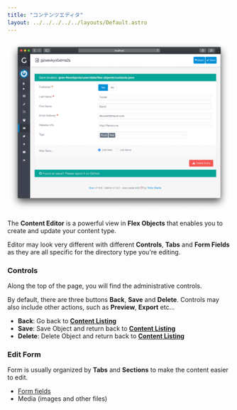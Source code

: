 ```yaml
---
title: "コンテンツエディタ"
layout: ../../../../../layouts/Default.astro
---
```


![Edit View](flex-objects-edit.png)

The **Content Editor** is a powerful view in **Flex Objects** that enables you to create and update your content type.

Editor may look very different with different **Controls**, **Tabs** and **Form Fields** as they are all specific for the directory type you're editing.

### Controls

Along the top of the page, you will find the administrative controls.

By default, there are three buttons **Back**, **Save** and **Delete**. Controls may also include other actions, such as **Preview**, **Export** etc...

- **Back**: Go back to **[Content Listing](/advanced/flex/administration/views-list)**
- **Save**: Save Object and return back to **[Content Listing](/advanced/flex/administration/views-list)**
- **Delete**: Delete Object and return back to **[Content Listing](/advanced/flex/administration/views-list)**

### Edit Form

Form is usually organized by **Tabs** and **Sections** to make the content easier to edit.

- [Form fields](../../../../06.forms/01.blueprints/01.fields-available/)
- Media (images and other files)


